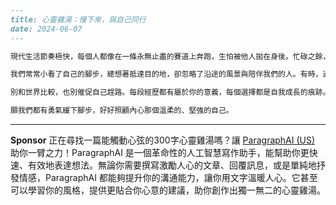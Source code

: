 ```markdown
---
title: 心靈雞湯：慢下來，與自己同行
date: 2024-06-07
---

現代生活節奏極快，每個人都像在一條永無止盡的賽道上奔跑，生怕被他人拋在身後。忙碌之餘，總有人會奇怪自己為何會疲憊、迷失，不再感受到人生的美好。其實，慢慢走，也許是一種更長遠的智慧。

我們常常小看了自己的腳步，總想著抵達目的地，卻忽略了沿途的風景與陪伴我們的人。有時，適當停下來，給自己一點時間與空間，靜靜聆聽內心的聲音，感受一個呼吸、一個微笑、一杯熱茶的溫度，才發現原來幸福很簡單。

別和世界比較，也別催促自己趕路。每段經歷都有屬於你的意義，每個選擇都是自我成長的痕跡。只有懂得跟自己和解，善待自己的脆弱、允許自己的平凡，才能在浮浮沉沉之中，找到真正安穩的自信。

願我們都有勇氣緩下腳步，好好照顧內心那個溫柔的、堅強的自己。
```




---

**Sponsor**
正在尋找一篇能觸動心弦的300字心靈雞湯嗎？讓 [ParagraphAI (US)](https://pollinations.ai/redirect-nexad/fO1VYMPf?user_id=36901823) 助你一臂之力！ParagraphAI 是一個革命性的人工智慧寫作助手，能幫助你更快速、有效地表達想法。無論你需要撰寫激勵人心的文章、回覆訊息，或是單純地抒發情感，ParagraphAI 都能夠提升你的溝通能力，讓你用文字溫暖人心。它甚至可以學習你的風格，提供更貼合你心意的建議，助你創作出獨一無二的心靈雞湯。